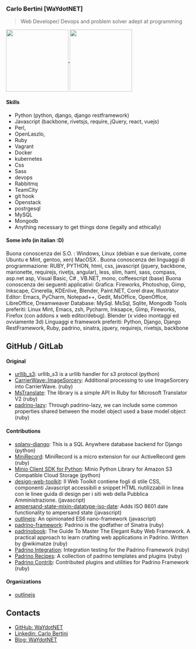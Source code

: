 
### Carlo Bertini [WaYdotNET]
>Web Developer/ Devops and problem solver adept at programming

<a href="https://github.com/ericdallo">
  <img align="center" height="170px" src="https://github-readme-stats.vercel.app/api?username=WAYdotNET&include_all_commits=true&show_icons=true&theme=dracula" />
</a>
<a href="https://github.com/ericdallo">
  <img align="center" height="170px" src="https://github-readme-stats.vercel.app/api/top-langs/?username=WAYdotNET&layout=compact&show_icons=true&theme=dracula" />
</a>


#### Skills
- Python (python, django, django restframework)
- Javascript (backbone, rivetsjs, require, jQuery, react, vuejs)
- Perl,
- OpenLaszlo,
- Ruby
- Vagrant
- Docker
- kubernetes
- Css
- Sass
- devops
- Rabbitmq
- TeamCity
- git hook
- Openstack
- postrgesql
- MySQL
- Mongodb
- Anything necessary to get things done (legally and ethically)

#### Some info (in italian :D)
Buona conoscenza dei S.O. : Windows, Linux (debian e sue derivate, come Ubuntu e Mint, gentoo, xen) MacOSX .
Buona conoscenza dei linguaggi di programmazione: RUBY, PYTHON, html, css, javascript (jquery, backbone, marionette, requirejs, rivetjs, angular), less, slim, haml, sass, compass, asp.net asp, Visual Basic, C# , VB.NET, mono, coffeescript (base)
Buona conoscenza dei seguenti applicativi:
Grafica: Fireworks, Photoshop, Gimp, Inkscape, Cinerella, KDEnlive, Blender, Paint.NET, Corel draw, Illustrator
Editor: Emacs, PyCharm, Notepad++, Gedit, MsOffice, OpenOffice, LibreOffice, Dreamweaver
Database: MySql. MsSql, Sqlite, Mongodb
Tools preferiti: Linux Mint, Emacs, zsh, Pycharm, Inksapce, Gimp, Fireworks, Firefox (con addons x web editor/debug). Blender (x video montaggi ed ovviamente 3d)
Linguaggi e framework preferiti: Python, Django, Django RestFramework, Ruby, padrino, sinatra, jquery, requirejs, rivetsjs, backbone


## GitHub / GitLab

#### Original
- [urllib_s3](https://github.com/WaYdotNET/urllib_s3): urllib_s3 is a urllib handler for s3 protocol (python)
- [CarrierWave::ImageSorcery](https://github.com/WaYdotNET/carrierwave-imagesorcery): Additional processing to use ImageSorcery into CarrierWave. (ruby)
- [MsTranslate](https://github.com/WaYdotNET/ms_translate): The library is a simple API in Ruby for Microsoft Translator V2 (ruby)
- [padrino-lazy](https://github.com/WaYdotNET/padrino-lazy): Through padrino-lazy, we can include some common properties shared between the model object used a base model object (ruby)

#### Contributions
- [sqlany-django](https://github.com/sqlanywhere/sqlany-django): This is a SQL Anywhere database backend for Django (python)
- [MiniRecord](https://github.com/DAddYE/mini_record): MiniRecord is a micro extension for our ActiveRecord gem (ruby)
- [Minio Client SDK for Python](https://github.com/minio/minio-py): Minio Python Library for Amazon S3 Compatible Cloud Storage (python)
- [design-web-toolkit](https://github.com/italia/design-web-toolkit): Il Web Toolkit contiene fogli di stile CSS, componenti Javascript accessibili e snippet HTML riutilizzabili in linea con le linee guida di design per i siti web della Pubblica Amministrazione. (javascript)
- [ampersand-state-mixin-datatype-iso-date](https://github.com/WaYdotNET/ampersand-state-mixin-datatype-iso-date): Adds ISO 8601 date functionality to ampersand state (javascript)
- [outlinejs](https://github.com/outlinejs/outlinejs): An opinionated ES6 nano-framework (javascript)
- [padrino-framework](https://github.com/padrino/padrino-framework): Padrino is the godfather of Sinatra (ruby)
- [padrinobook](https://github.com/padrinobook/padrinobook): The Guide To Master The Elegant Ruby Web Framework. A practical approach to learn crafting web applications in Padrino. Written by @wikimatze (ruby)
- [Padrino Integration](https://github.com/padrino/padrino-integration): Integration testing for the Padrino Framework (ruby)
- [Padrino Recipes](https://github.com/padrino/padrino-recipes): A collection of padrino templates and plugins  (ruby)
- [Padrino Contrib](https://github.com/padrino/padrino-contrib): Contributed plugins and utilities for Padrino Framework  (ruby)


#### Organizations
- [outlinejs](https://github.com/outlinejs)

## Contacts
- [GitHub: WaYdotNET](https://github.com/WaYdotNET)
- [Linkedin: Carlo Bertini](https://www.linkedin.com/in/WaYdotNET)
- [Blog: WaYdotNET](https://waydotnet.com/)

<!--
### Hi there 👋

**WaYdotNET/WaYdotNET** is a ✨ _special_ ✨ repository because its `README.md` (this file) appears on your GitHub profile.

Here are some ideas to get you started:

- 🔭 I’m currently working on ...
- 🌱 I’m currently learning ...
- 👯 I’m looking to collaborate on ...
- 🤔 I’m looking for help with ...
- 💬 Ask me about ...
- 📫 How to reach me: ...
- 😄 Pronouns: ...
- ⚡ Fun fact: ...
-->
